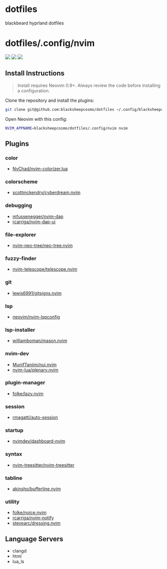 # dotfiles
blackbeard hyprland dotfiles 
# dotfiles/.config/nvim

<a href="https://dotfyle.com/blacksheepcosmo/dotfiles-config-nvim"><img src="https://dotfyle.com/blacksheepcosmo/dotfiles-config-nvim/badges/plugins?style=flat" /></a>
<a href="https://dotfyle.com/blacksheepcosmo/dotfiles-config-nvim"><img src="https://dotfyle.com/blacksheepcosmo/dotfiles-config-nvim/badges/leaderkey?style=flat" /></a>
<a href="https://dotfyle.com/blacksheepcosmo/dotfiles-config-nvim"><img src="https://dotfyle.com/blacksheepcosmo/dotfiles-config-nvim/badges/plugin-manager?style=flat" /></a>


## Install Instructions

 > Install requires Neovim 0.9+. Always review the code before installing a configuration.

Clone the repository and install the plugins:

```sh
git clone git@github.com:blacksheepcosmo/dotfiles ~/.config/blacksheepcosmo/dotfiles
```

Open Neovim with this config:

```sh
NVIM_APPNAME=blacksheepcosmo/dotfiles/.config/nvim nvim
```

## Plugins

### color

+ [NvChad/nvim-colorizer.lua](https://dotfyle.com/plugins/NvChad/nvim-colorizer.lua)
### colorscheme

+ [scottmckendry/cyberdream.nvim](https://dotfyle.com/plugins/scottmckendry/cyberdream.nvim)
### debugging

+ [mfussenegger/nvim-dap](https://dotfyle.com/plugins/mfussenegger/nvim-dap)
+ [rcarriga/nvim-dap-ui](https://dotfyle.com/plugins/rcarriga/nvim-dap-ui)
### file-explorer

+ [nvim-neo-tree/neo-tree.nvim](https://dotfyle.com/plugins/nvim-neo-tree/neo-tree.nvim)
### fuzzy-finder

+ [nvim-telescope/telescope.nvim](https://dotfyle.com/plugins/nvim-telescope/telescope.nvim)
### git

+ [lewis6991/gitsigns.nvim](https://dotfyle.com/plugins/lewis6991/gitsigns.nvim)
### lsp

+ [neovim/nvim-lspconfig](https://dotfyle.com/plugins/neovim/nvim-lspconfig)
### lsp-installer

+ [williamboman/mason.nvim](https://dotfyle.com/plugins/williamboman/mason.nvim)
### nvim-dev

+ [MunifTanjim/nui.nvim](https://dotfyle.com/plugins/MunifTanjim/nui.nvim)
+ [nvim-lua/plenary.nvim](https://dotfyle.com/plugins/nvim-lua/plenary.nvim)
### plugin-manager

+ [folke/lazy.nvim](https://dotfyle.com/plugins/folke/lazy.nvim)
### session

+ [rmagatti/auto-session](https://dotfyle.com/plugins/rmagatti/auto-session)
### startup

+ [nvimdev/dashboard-nvim](https://dotfyle.com/plugins/nvimdev/dashboard-nvim)
### syntax

+ [nvim-treesitter/nvim-treesitter](https://dotfyle.com/plugins/nvim-treesitter/nvim-treesitter)
### tabline

+ [akinsho/bufferline.nvim](https://dotfyle.com/plugins/akinsho/bufferline.nvim)
### utility

+ [folke/noice.nvim](https://dotfyle.com/plugins/folke/noice.nvim)
+ [rcarriga/nvim-notify](https://dotfyle.com/plugins/rcarriga/nvim-notify)
+ [stevearc/dressing.nvim](https://dotfyle.com/plugins/stevearc/dressing.nvim)
## Language Servers

+ clangd
+ html
+ lua_ls

